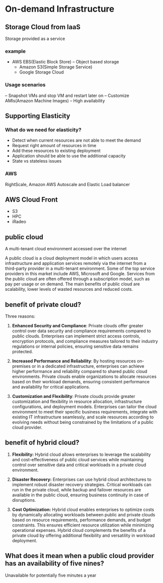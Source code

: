 # On-demand Infrastructure
## Storage Cloud from IaaS
Storage provided as a service
### example
+ AWS EBS(Elastic Block Store)
– Object based storage
    + Amazon S3(Simple Storage Service)
    + Google Storage Cloud
### Usage scenarios
– Snapshot VMs and stop VM and restart later on
– Customize AMIs(Amazon Machine Images)
– High availability

## Supporting Elasticity
### What do we need for elasticity?
- Detect when current resources are not able to meet the demand
- Request right amount of resources in time
- Add these resources to existing deployment
- Application should be able to use the additional capacity
- State vs stateless issues
### AWS
RightScale, Amazon AWS Autoscale and Elastic Load balancer

## AWS Cloud Front
+ S3 
+ HPC 
+ iRadeo

## public cloud
A multi-tenant cloud environment accessed over the internet

A public cloud is a cloud deployment model in which users access infrastructure and application services remotely via the internet from a third-party provider in a multi-tenant environment. Some of the top service providers in this market include AWS, Microsoft and Google. Services from the public cloud are often offered through a subscription model, such as pay per usage or on demand. The main benefits of public cloud are scalability, lower levels of wasted resources and reduced costs.

## benefit of private cloud? 

Three reasons:

1. **Enhanced Security and Compliance**: Private clouds offer greater control over data security and compliance requirements compared to public clouds. Enterprises can implement strict access controls, encryption protocols, and compliance measures tailored to their industry regulations or internal policies, ensuring sensitive data remains protected.

2. **Increased Performance and Reliability**: By hosting resources on-premises or in a dedicated infrastructure, enterprises can achieve higher performance and reliability compared to shared public cloud environments. Private clouds enable organizations to allocate resources based on their workload demands, ensuring consistent performance and availability for critical applications.

3. **Customization and Flexibility**: Private clouds provide greater customization and flexibility in resource allocation, infrastructure configurations, and deployment models. Enterprises can tailor the cloud environment to meet their specific business requirements, integrate with existing IT infrastructure seamlessly, and scale resources according to evolving needs without being constrained by the limitations of a public cloud provider.

## benefit of hybrid cloud? 
1. **Flexibility:** 
Hybrid cloud allows enterprises to leverage the scalability and cost-effectiveness of public cloud services while maintaining control over sensitive data and critical workloads in a private cloud environment.

2. **Disaster Recovery:** 
Enterprises can use hybrid cloud architectures to implement robust disaster recovery strategies. Critical workloads can run in the private cloud, while backup and failover resources are available in the public cloud, ensuring business continuity in case of disruptions.

3. **Cost Optimization:** 
Hybrid cloud enables enterprises to optimize costs by dynamically allocating workloads between public and private clouds based on resource requirements, performance demands, and budget constraints. This ensures efficient resource utilization while minimizing operational expenses.
Hybrid cloud complements the benefits of a private cloud by offering additional flexibility and versatility in workload deployment. 

## What does it mean when a public cloud provider has an availability of five nines?
Unavailable for potentially five minutes a year